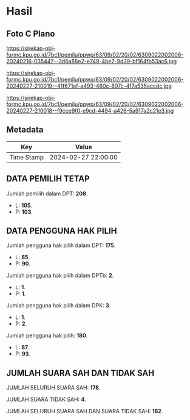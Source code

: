 # Hasil

## Foto C Plano

https://sirekap-obj-formc.kpu.go.id/7bc1/pemilu/ppwp/63/09/02/20/02/6309022002006-20240216-035447--3d6a88e2-e749-4be7-9d39-bf164fb53ac6.jpg

https://sirekap-obj-formc.kpu.go.id/7bc1/pemilu/ppwp/63/09/02/20/02/6309022002006-20240227-210019--41f671ef-a493-480c-807c-4f7a535eccdc.jpg

https://sirekap-obj-formc.kpu.go.id/7bc1/pemilu/ppwp/63/09/02/20/02/6309022002006-20240227-210018--f9cce9f0-e9cd-4494-a426-5a917a2c21e3.jpg


## Metadata

| Key        | Value               |
| ---------- | ------------------- |
| Time Stamp | 2024-02-27 22:00:00 |


## DATA PEMILIH TETAP

Jumlah pemilih dalam DPT: **208**.
 * L: **105**.
 * P: **103**.

## DATA PENGGUNA HAK PILIH

Jumlah pengguna hak pilih dalam DPT: **175**.
 * L: **85**.
 * P: **90**.

Jumlah pengguna hak pilih dalam DPTb: **2**.
 * L: **1**.
 * P: **1**.

Jumlah pengguna hak pilih dalam DPK: **3**.
 * L: **1**.
 * P: **2**.

Jumlah pengguna hak pilih: **180**.
 * L: **87**.
 * P: **93**.

## JUMLAH SUARA SAH DAN TIDAK SAH

JUMLAH SELURUH SUARA SAH: **178**.

JUMLAH SUARA TIDAK SAH: **4**.

JUMLAH SELURUH SUARA SAH DAN SUARA TIDAK SAH: **182**.


